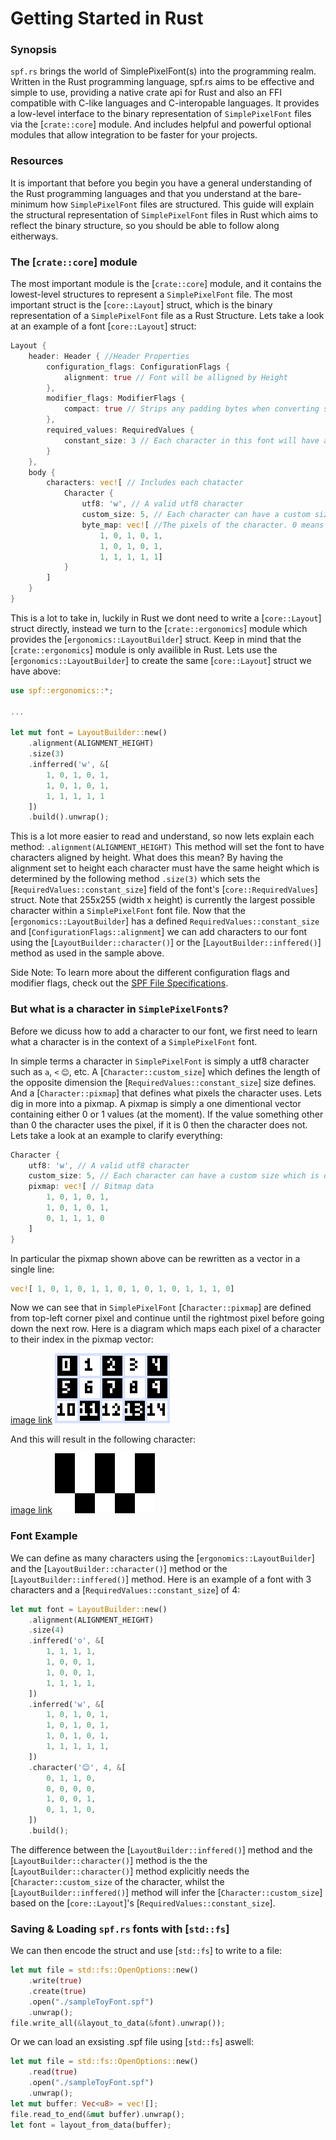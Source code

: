 # Getting Started in Rust

### Synopsis
`spf.rs` brings the world of SimplePixelFont(s) into the programming realm. Written in the Rust
programming language, spf.rs aims to be effective and simple to use, providing a native crate api for
Rust and also an FFI compatible with C-like languages and C-interopable languages. It provides a
low-level interface to the binary representation of `SimplePixelFont` files via the [`crate::core`]
module. And includes helpful and powerful optional modules that allow integration to be faster for your
projects.

### Resources
It is important that before you begin you have a general understanding of the Rust programming
languages and that you understand at the bare-minimum how `SimplePixelFont` files are structured.
This guide will explain the structural representation of `SimplePixelFont` files in Rust which aims to
reflect the binary structure, so you should be able to follow along eitherways.

### The [`crate::core`] module
The most important module is the [`crate::core`] module, and it contains the lowest-level structures to
represent a `SimplePixelFont` file. The most important struct is the [`core::Layout`] struct, which is
the binary representation of a `SimplePixelFont` file as a Rust Structure. Lets take a look at an
example of a font [`core::Layout`] struct:

```rs
Layout {
    header: Header { //Header Properties
        configuration_flags: ConfigurationFlags {
            alignment: true // Font will be alligned by Height
        },
        modifier_flags: ModifierFlags {
            compact: true // Strips any padding bytes when converting struct to data.
        },
        required_values: RequiredValues {
            constant_size: 3 // Each character in this font will have a height of 3, note how this is because the font is alligned by height.
        }
    },
    body {
        characters: vec![ // Includes each chatacter
            Character {
                utf8: 'w', // A valid utf8 character
                custom_size: 5, // Each character can have a custom size which is opppsite to the alignment constant_size. In this case 5 is the width of the character.
                byte_map: vec![ //The pixels of the character. 0 means an empty pixel.
                    1, 0, 1, 0, 1,
                    1, 0, 1, 0, 1,
                    1, 1, 1, 1, 1]
            }
        ]
    }
}
```

This is a lot to take in, luckily in Rust we dont need to write a [`core::Layout`] struct
directly, instead we turn to the [`crate::ergonomics`] module which provides the
[`ergonomics::LayoutBuilder`] struct. Keep in mind that the [`crate::ergonomics`] module is only
availible in Rust. Lets use the [`ergonomics::LayoutBuilder`] to create the same
[`core::Layout`] struct we have above:

```rs
use spf::ergonomics::*;

...

let mut font = LayoutBuilder::new()
    .alignment(ALIGNMENT_HEIGHT)
    .size(3)
    .infferred('w', &[
        1, 0, 1, 0, 1,
        1, 0, 1, 0, 1,
        1, 1, 1, 1, 1
    ])
    .build().unwrap();
```

This is a lot more easier to read and understand, so now lets explain each method:
`.alignment(ALIGNMENT_HEIGHT)` This method will set the font to have characters aligned by height.
What does this mean? By having the alignment set to height each character must have the same height
which is determined by the following method `.size(3)` which sets the [`RequiredValues::constant_size`]
field of the font's [`core::RequiredValues`] struct. Note that 255x255 (width x height) is currently
the largest possible character within a `SimplePixelFont` font file. Now that the
[`ergonomics::LayoutBuilder`] has a defined `RequiredValues::constant_size` and
[`ConfigurationFlags::alignment`] we can add characters to our font using the
[`LayoutBuilder::character()`] or the [`LayoutBuilder::inffered()`] method as used in the sample
above.

Side Note: To learn more about the different configuration flags and modifier flags, check out the
[SPF File Specifications](https://github.com/SimplePixelFont/Specification).

### But what is a character in `SimplePixelFont`s?
Before we dicuss how to add a character to our font, we first need to learn what a character is in the
context of a `SimplePixelFont` font.

In simple terms a character in `SimplePixelFont` is simply a utf8 character such as `a`, `<` `😊`, etc.
A [`Character::custom_size`] which defines the length of the opposite dimension the
[`RequiredValues::constant_size`] size defines. And a [`Character::pixmap`] that defines what pixels
the character uses. Lets dig in more into a pixmap. A pixmap is simply a one dimentional vector
containing either 0 or 1 values (at the moment). If the value something other than 0 the character uses
the pixel, if it is 0 then the character does not. Lets take a look at an example to clarify
everything:

```rs
Character {
    utf8: 'w', // A valid utf8 character
    custom_size: 5, // Each character can have a custom size which is opppsite to the alignment constant_size. In this case 5 is the width of the character.
    pixmap: vec![ // Bitmap data
        1, 0, 1, 0, 1,
        1, 0, 1, 0, 1,
        0, 1, 1, 1, 0
    ]
}

```

In particular the pixmap shown above can be rewritten as a vector in a single line:

```rs
vec![ 1, 0, 1, 0, 1, 1, 0, 1, 0, 1, 0, 1, 1, 1, 0]
```

Now we can see that in `SimplePixelFont` [`Character::pixmap`] are defined from top-left corner pixel
and continue until the rightmost pixel before going down the next row. Here is a diagram which maps
each pixel of a character to their index in the pixmap vector:

[image link](https://github.com/The-Nice-One/spf.rs/blob/main/res/articles/res/wInNumberedFramex4.png)
![](https://github.com/SimplePixelFont/spf.rs/blob/main/res/articles/res/wInNumberedFramex4.png?raw=true)

And this will result in the following character:

[image link](https://github.com/The-Nice-One/spf.rs/blob/main/res/articles/res/wWithoutNumberedFramex4.png)
![](https://github.com/SimplePixelFont/spf.rs/blob/main/res/articles/res/wWithoutNumberedFramex4.png?raw=true)

### Font Example

We can define as many characters using the [`ergonomics::LayoutBuilder`] and the
[`LayoutBuilder::character()`] method or the [`LayoutBuilder::inffered()`] method. Here is an example
of a font with 3 characters and a [`RequiredValues::constant_size`] of 4:

```rs
let mut font = LayoutBuilder::new()
    .alignment(ALIGNMENT_HEIGHT)
    .size(4)
    .inffered('o', &[
        1, 1, 1, 1,
        1, 0, 0, 1,
        1, 0, 0, 1,
        1, 1, 1, 1,
    ])
    .inferred('w', &[
        1, 0, 1, 0, 1,
        1, 0, 1, 0, 1,
        1, 0, 1, 0, 1,
        1, 1, 1, 1, 1,
    ])
    .character('😊', 4, &[
        0, 1, 1, 0,
        0, 0, 0, 0,
        1, 0, 0, 1,
        0, 1, 1, 0,
    ])
    .build();
```

The difference between the [`LayoutBuilder::inffered()`] method and the [`LayoutBuilder::character()`]
method is the the [`LayoutBuilder::character()`] method explicitly needs the [`Character::custom_size`
of the character, whilst the [`LayoutBuilder::inffered()`] method will infer the
[`Character::custom_size`] based on the [`core::Layout`]'s [`RequiredValues::constant_size`].

### Saving & Loading `spf.rs` fonts with [`std::fs`]

We can then encode the struct and use [`std::fs`] to write to a file:

```rs
let mut file = std::fs::OpenOptions::new()
    .write(true)
    .create(true)
    .open("./sampleToyFont.spf")
    .unwrap();
file.write_all(&layout_to_data(&font).unwrap());
```

Or we can load an exsisting .spf file using [`std::fs`] aswell:

```rs
let mut file = std::fs::OpenOptions::new()
    .read(true)
    .open("./sampleToyFont.spf")
    .unwrap();
let mut buffer: Vec<u8> = vec![];
file.read_to_end(&mut buffer).unwrap();
let font = layout_from_data(buffer);
```
